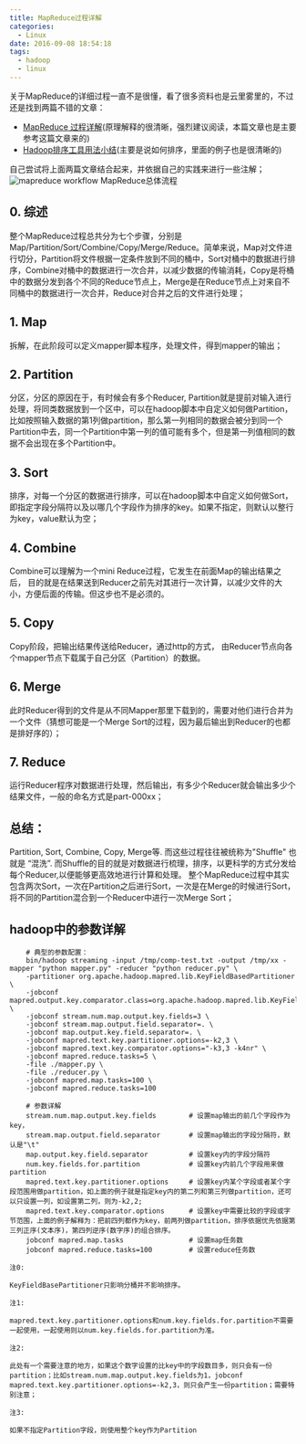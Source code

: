 ```yaml
---
title: MapReduce过程详解
categories:
  - Linux
date: 2016-09-08 18:54:18
tags:
  - hadoop
  - linux
---
```


关于MapReduce的详细过程一直不是很懂，看了很多资料也是云里雾里的，不过还是找到两篇不错的文章：

*   [MapReduce 过程详解](http://www.cnblogs.com/npumenglei/p/3631244.html)(原理解释的很清晰，强烈建议阅读，本篇文章也是主要参考这篇文章来的)
*   [Hadoop排序工具用法小结](http://www.dreamingfish123.info/?p=1102)(主要是说如何排序，里面的例子也是很清晰的)

自己尝试将上面两篇文章结合起来，并依据自己的实践来进行一些注解； ![mapreduce workflow](http://images.cnitblog.com/i/361346/201404/041657025158483.png) MapReduce总体流程

<!-- more -->

0\. 综述
------

整个MapReduce过程总共分为七个步骤，分别是Map/Partition/Sort/Combine/Copy/Merge/Reduce。简单来说，Map对文件进行切分，Partition将文件根据一定条件放到不同的桶中，Sort对桶中的数据进行排序，Combine对桶中的数据进行一次合并，以减少数据的传输消耗，Copy是将桶中的数据分发到各个不同的Reduce节点上，Merge是在Reduce节点上对来自不同桶中的数据进行一次合并，Reduce对合并之后的文件进行处理；

1\. Map
-------

拆解，在此阶段可以定义mapper脚本程序，处理文件，得到mapper的输出；

2\. Partition
-------------

分区，分区的原因在于，有时候会有多个Reducer, Partition就是提前对输入进行处理，将同类数据放到一个区中，可以在hadoop脚本中自定义如何做Partition，比如按照输入数据的第1列做partition，那么第一列相同的数据会被分到同一个Partition中去，同一个Partition中第一列的值可能有多个，但是第一列值相同的数据不会出现在多个Partition中。

3\. Sort
--------

排序，对每一个分区的数据进行排序，可以在hadoop脚本中自定义如何做Sort，即指定字段分隔符以及以哪几个字段作为排序的key。如果不指定，则默认以整行为key，value默认为空；

4\. Combine
-----------

Combine可以理解为一个mini Reduce过程，它发生在前面Map的输出结果之后， 目的就是在结果送到Reducer之前先对其进行一次计算，以减少文件的大小，方便后面的传输。但这步也不是必须的。

5\. Copy
--------

Copy阶段，把输出结果传送给Reducer，通过http的方式， 由Reducer节点向各个mapper节点下载属于自己分区（Partition）的数据。

6\. Merge
---------

此时Reducer得到的文件是从不同Mapper那里下载到的，需要对他们进行合并为一个文件（猜想可能是一个Merge Sort的过程，因为最后输出到Reducer的也都是排好序的）；

7\. Reduce
----------

运行Reducer程序对数据进行处理，然后输出，有多少个Reducer就会输出多少个结果文件，一般的命名方式是part-000xx；

总结：
---

Partition, Sort, Combine, Copy, Merge等. 而这些过程往往被统称为"Shuffle" 也就是 “混洗”. 而Shuffle的目的就是对数据进行梳理，排序，以更科学的方式分发给每个Reducer,以便能够更高效地进行计算和处理。 整个MapReduce过程中其实包含两次Sort，一次在Partition之后进行Sort，一次是在Merge的时候进行Sort，将不同的Partition混合到一个Reducer中进行一次Merge Sort；

hadoop中的参数详解
------------

```
    # 典型的参数配置：
    bin/hadoop streaming -input /tmp/comp-test.txt -output /tmp/xx -mapper "python mapper.py" -reducer "python reducer.py" \
    -partitioner org.apache.hadoop.mapred.lib.KeyFieldBasedPartitioner \
    -jobconf mapred.output.key.comparator.class=org.apache.hadoop.mapred.lib.KeyFieldBasedComparator \
    -jobconf stream.num.map.output.key.fields=3 \
    -jobconf stream.map.output.field.separator=. \
    -jobconf map.output.key.field.separator=. \
    -jobconf mapred.text.key.partitioner.options=-k2,3 \
    -jobconf mapred.text.key.comparator.options="-k3,3 -k4nr" \
    -jobconf mapred.reduce.tasks=5 \
    -file ./mapper.py \
    -file ./reducer.py \
    -jobconf mapred.map.tasks=100 \
    -jobconf mapred.reduce.tasks=100
    
    # 参数详解
    stream.num.map.output.key.fields        # 设置map输出的前几个字段作为key，
    stream.map.output.field.separator       # 设置map输出的字段分隔符，默认是"\t"
    map.output.key.field.separator          # 设置key内的字段分隔符
    num.key.fields.for.partition            # 设置key内前几个字段用来做partition
    mapred.text.key.partitioner.options     # 设置key内某个字段或者某个字段范围用做partition，如上面的例子就是指定key内的第二列和第三列做partition，还可以只设置一列，如设置第二列，则为-k2,2;
    mapred.text.key.comparator.options      # 设置key中需要比较的字段或字节范围，上面的例子解释为：把前四列都作为key，前两列做partition，排序依据优先依据第三列正序(文本序)，第四列逆序(数字序)的组合排序。
    jobconf mapred.map.tasks                # 设置map任务数
    jobconf mapred.reduce.tasks=100         # 设置reduce任务数
```
    
    注0:
    
    KeyFieldBasePartitioner只影响分桶并不影响排序。
    
    注1:
    
    mapred.text.key.partitioner.options和num.key.fields.for.partition不需要一起使用，一起使用则以num.key.fields.for.partition为准。
    
    注2:
    
    此处有一个需要注意的地方，如果这个数字设置的比key中的字段数目多，则只会有一份partition；比如stream.num.map.output.key.fields为1，jobconf mapred.text.key.partitioner.options=-k2,3，则只会产生一份partition；需要特别注意；
    
    注3:
    
    如果不指定Partition字段，则使用整个key作为Partition

